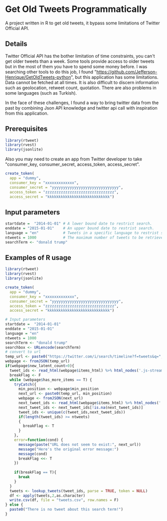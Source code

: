 # Get Old Tweets Programmatically
A project written in R to get old tweets, it bypass some limitations of Twitter Official API.

## Details
Twitter Official API has the bother limitation of time constraints, you can't get older tweets than a week. Some tools provide access to older tweets but in the most of them you have to spend some money before.
I was searching other tools to do this job, I found "https://github.com/Jefferson-Henrique/GetOldTweets-python",
but this application has some limitations. Data cannot be fetched at all times. It is also difficult to discern information such as geolocation, retweet count, quotation. There are also problems in some languages (such as Turkish).

In the face of these challenges, I found a way to bring twitter data from the past by combining Json API knowledge and twitter api call with inspiration from this application.

## Prerequisites
```R
library(rtweet)
library(rvest)
library(jsonlite)
```

Also you may need to create an app from Twitter developer to take "consumer_key, consumer_secret, access_token, access_secret".
```R
create_token(
  app = "dummy",
  consumer_key = "xxxxxxxxxxxxx",
  consumer_secret = "yyyyyyyyyyyyyyyyyyyyyyyyyyyyyy",
  access_token = "zzzzzzzzzzzzzzzzzzzzzzzzzzzzzzz",
  access_secret = "kkkkkkkkkkkkkkkkkkkkkkkkkkkk")
```  

## Input parameters
```R
startdate =  "2014-01-01" # A lower bound date to restrict search.
enddate = "2015-01-01"    # An upper bound date to restrist search.
language = "en"           # Tweets in a specific language to restrist search.
ntweets = 1000            # The maximum number of tweets to be retrieved
searchTerm <- "donald trump"
``` 

## Examples of R usage
```R
library(rtweet)
library(rvest)
library(jsonlite)

create_token(
  app = "dummy",
  consumer_key = "xxxxxxxxxxxxx",
  consumer_secret = "yyyyyyyyyyyyyyyyyyyyyyyyyyyyyy",
  access_token = "zzzzzzzzzzzzzzzzzzzzzzzzzzzzzzz",
  access_secret = "kkkkkkkkkkkkkkkkkkkkkkkkkkkk")

# Input parameters
startdate =  "2014-01-01"
enddate = "2015-01-01"
language = "en"
ntweets = 1000
searchTerm <- "donald trump"
searchbox <- URLencode(searchTerm)
# convert to url
temp_url <- paste0("https://twitter.com/i/search/timeline?f=tweets&q=",searchbox,"%20since%3A",startdate,"%20until%3A",enddate,"&l=",language,"&src=typd&max_position=")
webpage <- fromJSON(temp_url)
if(webpage$new_latent_count>0){
  tweet_ids <- read_html(webpage$items_html) %>% html_nodes('.js-stream-tweet') %>% html_attr('data-tweet-id')
  breakFlag <- F
  while (webpage$has_more_items == T) {
    tryCatch({
      min_position <- webpage$min_position
      next_url <- paste0(temp_url, min_position)
      webpage <- fromJSON(next_url)
      next_tweet_ids <- read_html(webpage$items_html) %>% html_nodes('.js-stream-tweet') %>% html_attr('data-tweet-id')
      next_tweet_ids <- next_tweet_ids[!is.na(next_tweet_ids)]
      tweet_ids <- unique(c(tweet_ids,next_tweet_ids))
      if(length(tweet_ids) >= ntweets)
      {
        breakFlag <- T
      }
    },
    error=function(cond) {
      message(paste("URL does not seem to exist:", next_url))
      message("Here's the original error message:")
      message(cond)
      breakFlag <<- T
    })
    
    if(breakFlag == T){
      break
    }
  }
  tweets <- lookup_tweets(tweet_ids, parse = TRUE, token = NULL)
  df <- apply(tweets,2,as.character)
  write.csv(df, file = "tweets.csv", row.names = F)
} else {
  paste0("There is no tweet about this search term!")
}
``` 
